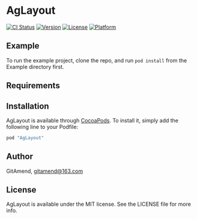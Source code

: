# AgLayout

[![CI Status](http://img.shields.io/travis/GitAmend/AgLayout.svg?style=flat)](https://travis-ci.org/GitAmend/AgLayout)
[![Version](https://img.shields.io/cocoapods/v/AgLayout.svg?style=flat)](http://cocoapods.org/pods/AgLayout)
[![License](https://img.shields.io/cocoapods/l/AgLayout.svg?style=flat)](http://cocoapods.org/pods/AgLayout)
[![Platform](https://img.shields.io/cocoapods/p/AgLayout.svg?style=flat)](http://cocoapods.org/pods/AgLayout)

## Example

To run the example project, clone the repo, and run `pod install` from the Example directory first.

## Requirements

## Installation

AgLayout is available through [CocoaPods](http://cocoapods.org). To install
it, simply add the following line to your Podfile:

```ruby
pod "AgLayout"
```

## Author

GitAmend, gitamend@163.com

## License

AgLayout is available under the MIT license. See the LICENSE file for more info.
